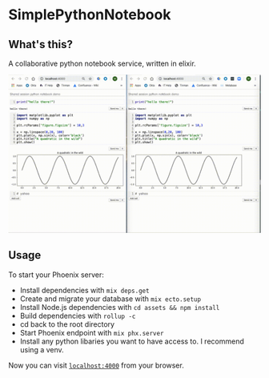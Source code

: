 # SimplePythonNotebook

## What's this?

A collaborative python notebook service, written in elixir.

![](notebook.gif)

## Usage

To start your Phoenix server:

  * Install dependencies with `mix deps.get`
  * Create and migrate your database with `mix ecto.setup`
  * Install Node.js dependencies with `cd assets && npm install`
  * Build dependencies with `rollup -c `
  * cd back to the root directory
  * Start Phoenix endpoint with `mix phx.server`
  * Install any python libaries you want to have access to. I recommend using a venv.

Now you can visit [`localhost:4000`](http://localhost:4000) from your browser.

